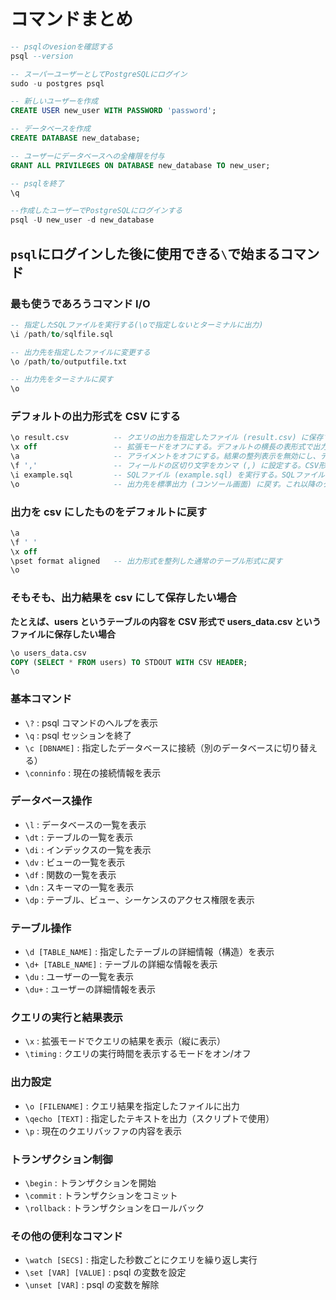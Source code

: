 # コマンドまとめ

```SQL
-- psqlのvesionを確認する
psql --version

-- スーパーユーザーとしてPostgreSQLにログイン
sudo -u postgres psql

-- 新しいユーザーを作成
CREATE USER new_user WITH PASSWORD 'password';

-- データベースを作成
CREATE DATABASE new_database;

-- ユーザーにデータベースへの全権限を付与
GRANT ALL PRIVILEGES ON DATABASE new_database TO new_user;

-- psqlを終了
\q

--作成したユーザーでPostgreSQLにログインする
psql -U new_user -d new_database
```

## `psql`にログインした後に使用できる`\`で始まるコマンド

### 最も使うであろうコマンド I/O

```SQL
-- 指定したSQLファイルを実行する(\oで指定しないとターミナルに出力)
\i /path/to/sqlfile.sql

-- 出力先を指定したファイルに変更する
\o /path/to/outputfile.txt

-- 出力先をターミナルに戻す
\o
```

### デフォルトの出力形式を CSV にする

```SQL
\o result.csv          -- クエリの出力を指定したファイル (result.csv) に保存する。これ以降のクエリ結果がこのファイルに書き込まれる。
\x off                 -- 拡張モードをオフにする。デフォルトの横長の表形式で出力する設定。
\a                     -- アライメントをオフにする。結果の整列表示を無効にし、データをそのまま出力する。
\f ','                 -- フィールドの区切り文字をカンマ (,) に設定する。CSV形式で出力するために使用。
\i example.sql         -- SQLファイル (example.sql) を実行する。SQLファイル内のクエリが実行され、その結果が指定したファイルに出力される。
\o                     -- 出力先を標準出力 (コンソール画面) に戻す。これ以降のクエリ結果は画面に表示される。
```

### 出力を csv にしたものをデフォルトに戻す

```SQL
\a
\f ' '
\x off
\pset format aligned   -- 出力形式を整列した通常のテーブル形式に戻す
\o
```

### そもそも、出力結果を csv にして保存したい場合

**たとえば、users というテーブルの内容を CSV 形式で users_data.csv というファイルに保存したい場合**

```SQL
\o users_data.csv
COPY (SELECT * FROM users) TO STDOUT WITH CSV HEADER;
\o
```

### 基本コマンド

- `\?` : psql コマンドのヘルプを表示
- `\q` : psql セッションを終了
- `\c [DBNAME]` : 指定したデータベースに接続（別のデータベースに切り替える）
- `\conninfo` : 現在の接続情報を表示

### データベース操作

- `\l` : データベースの一覧を表示
- `\dt` : テーブルの一覧を表示
- `\di` : インデックスの一覧を表示
- `\dv` : ビューの一覧を表示
- `\df` : 関数の一覧を表示
- `\dn` : スキーマの一覧を表示
- `\dp` : テーブル、ビュー、シーケンスのアクセス権限を表示

### テーブル操作

- `\d [TABLE_NAME]` : 指定したテーブルの詳細情報（構造）を表示
- `\d+ [TABLE_NAME]` : テーブルの詳細な情報を表示
- `\du` : ユーザーの一覧を表示
- `\du+` : ユーザーの詳細情報を表示

### クエリの実行と結果表示

- `\x` : 拡張モードでクエリの結果を表示（縦に表示）
- `\timing` : クエリの実行時間を表示するモードをオン/オフ

### 出力設定

- `\o [FILENAME]` : クエリ結果を指定したファイルに出力
- `\qecho [TEXT]` : 指定したテキストを出力（スクリプトで使用）
- `\p` : 現在のクエリバッファの内容を表示

### トランザクション制御

- `\begin` : トランザクションを開始
- `\commit` : トランザクションをコミット
- `\rollback` : トランザクションをロールバック

### その他の便利なコマンド

- `\watch [SECS]` : 指定した秒数ごとにクエリを繰り返し実行
- `\set [VAR] [VALUE]` : psql の変数を設定
- `\unset [VAR]` : psql の変数を解除
